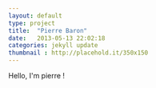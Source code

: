 ```yaml
---
layout: default
type: project
title:  "Pierre Baron"
date:   2013-05-13 22:02:18
categories: jekyll update
thumbnail : http://placehold.it/350x150
---
```


Hello, I'm pierre !